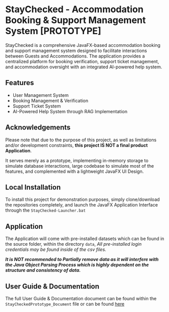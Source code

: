 
# StayChecked - Accommodation Booking & Support Management System [PROTOTYPE]

StayChecked is a comprehensive JavaFX-based accommodation booking and support management system designed to facilitate interactions between Guests and Accommodations. The application provides a centralized platform for booking verification, support ticket management, and accommodation oversight with an integrated AI-powered help system.


## Features
- User Management System
- Booking Management & Verification
- Support Ticket System
- AI-Powered Help System through RAG Implementation


## Acknowledgements
Please note that due to the purpose of this project, as well as limitations and/or development constraints, **this project IS NOT a final product Application**. 

It serves merely as a prototype, implementing in-memory storage to simulate database interactions, large codebase to simulate most of the features, and complemented with a lightweight JavaFX UI Design.


## Local Installation
To install this project for demonstration purposes, simply clone/download the repositories completely, and launch the JavaFX Application Interface through the `StayChecked-Launcher.bat`


## Application
The Application will come with pre-installed datasets which can be found in the source folder, within the directory `data`, *All pre-installed login credentials may be found inside of the csv files.*

***It is NOT recommended to Partially remove data as it will interfere with the Java Object Parsing Process which is highly dependent on the structure and consistency of data.***

## User Guide & Documentation
The full User Guide & Documentation document can be found within the `StayCheckedPrototype_Document` file or can be found [here](https://docs.google.com/document/d/1TH5AWnXFvq2EM3ex2VvbyGq2hrokKWYeTiQCViml0o4/edit?usp=sharing)